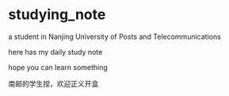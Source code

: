 # studying_note
a student in Nanjing University of Posts and Telecommunications

here has my daily study note

hope you can learn something



南邮的学生捏，欢迎正义开盒

